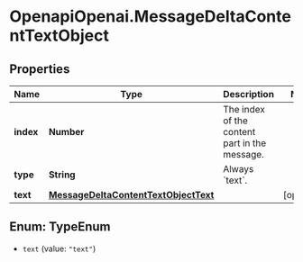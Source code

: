 # OpenapiOpenai.MessageDeltaContentTextObject

## Properties

Name | Type | Description | Notes
------------ | ------------- | ------------- | -------------
**index** | **Number** | The index of the content part in the message. | 
**type** | **String** | Always &#x60;text&#x60;. | 
**text** | [**MessageDeltaContentTextObjectText**](MessageDeltaContentTextObjectText.md) |  | [optional] 



## Enum: TypeEnum


* `text` (value: `"text"`)




